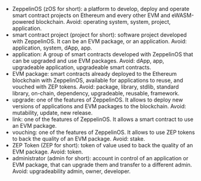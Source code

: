 * ZeppelinOS (zOS for short): a platform to develop, deploy and operate smart
  contract projects on Ethereum and every other EVM and eWASM-powered
  blockchain. Avoid: operating system, system, project, application.
* smart contract project (project for short): software project developed with
  ZeppelinOS. It can be an EVM package, or an application.
  Avoid: application, system, dApp, app.
* application: A group of smart contracts developed with ZeppelinOS that can
  be upgraded and use EVM packages.
  Avoid: dApp, app, upgradeable application, upgradeable smart contracts.
* EVM package: smart contracts already deployed to the Ethereum blockchain with
  ZeppelinOS, available for applications to reuse, and vouched with ZEP tokens.
  Avoid: package, library, stdlib, standard library, on-chain, dependency,
  upgradeable, reusable, framework.
* upgrade: one of the features of ZeppelinOS. It allows to deploy new versions
  of applications and EVM packages to the blockchain.
  Avoid: mutability, update, new release.
* link: one of the features of ZeppelinOS. It allows a smart contract to use
  an EVM package.
* vouching: one of the features of ZeppelinOS. It allows to use ZEP tokens to
  back the quality of an EVM package.
  Avoid: stake.
* ZEP Token (ZEP for short): token of value used to back the quality of an
  EVM package.
  Avoid: token.
* administrator (admin for short): account in control of an application or EVM
  package, that can upgrade them and transfer to a different admin.
  Avoid: upgradeability admin, owner, developer.
